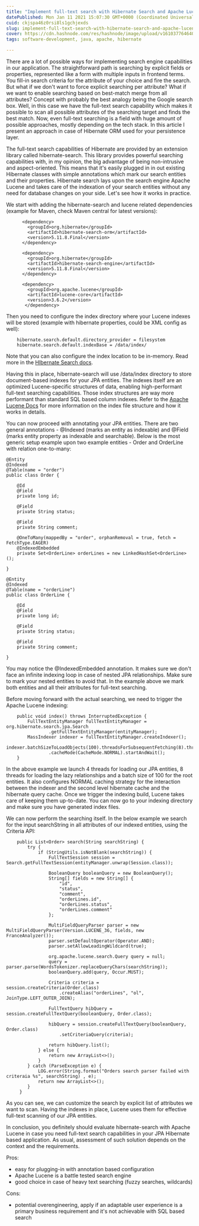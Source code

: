 ```yaml
---
title: "Implement full-text search with Hibernate Search and Apache Lucene"
datePublished: Mon Jan 11 2021 15:07:30 GMT+0000 (Coordinated Universal Time)
cuid: ckjspa46z0rsi8ls1gchjexds
slug: implement-full-text-search-with-hibernate-search-and-apache-lucene
cover: https://cdn.hashnode.com/res/hashnode/image/upload/v1610377646407/LO1iJ29jk.jpeg
tags: software-development, java, apache, hibernate

---
```


There are a lot of possible ways for implementing search engine capabilities in our application. The straightforward path is searching by explicit fields or properties, represented like a form with multiple inputs in frontend terms. You fill-in search criteria for the attribute of your choice and fire the search. But what if we don't want to force explicit searching per attribute? What if we want to enable searching based on best-match merge from all attributes? Concept with probably the best analogy being the Google search box. Well, in this case we have the full-text search capability which makes it possible to scan all possible attributes of the searching target and finds the best match. Now, even full-text searching is a field with huge amount of possible approaches, mostly depending on the tech stack. In this article I present an approach in case of Hibernate ORM used for your persistence layer.

The full-text search capabilities of Hibernate are provided by an extension library called hibernate-search. This library provides powerful searching capabilities with, in my opinion, the big advantage of being non-intrusive and aspect-oriented. This means that it's easily plugged in in out existing Hibernate classes with simple annotations which mark our search entities and their properties. Hibernate search lays upon the search engine Apache Lucene and takes care of the indexation of your search entities without any need for database changes on your side. Let's see how it works in practice.


We start with adding the hibernate-search and lucene related dependencies (example for Maven, check Maven central for latest versions):

```
      <dependency>
        <groupId>org.hibernate</groupId>
        <artifactId>hibernate-search-orm</artifactId>
        <version>5.11.8.Final</version>
      </dependency>

      <dependency>
        <groupId>org.hibernate</groupId>
        <artifactId>hibernate-search-engine</artifactId>
        <version>5.11.8.Final</version>
      </dependency>

      <dependency>
        <groupId>org.apache.lucene</groupId>
        <artifactId>lucene-core</artifactId>
        <version>3.6.2</version>
       </dependency>
``` 

Then you need to configure the index directory where your Lucene indexes will be stored (example with hibernate properties, could be XML config as well):

```
    hibernate.search.default.directory_provider = filesystem
    hibernate.search.default.indexBase = /data/index/
``` 

Note that you can also configure the index location to be in-memory. Read more in the  [HIbernate Search docs](https://docs.jboss.org/hibernate/search/5.6/reference/en-US/html/ch03.html#search-configuration-directory). 

Having this in place, hibernate-search will use /data/index directory to store document-based indexes for your JPA entities. The indexes itself are an optimized Lucene-specific structures of data, enabling high-performant full-text searching capabilities. Those index structures are way more performant than standard SQL based column indexes. Refer to the  [Apache Lucene Docs](https://lucene.apache.org/core/3_0_3/fileformats.html) for more information on the index file structure and how it works in details. 

You can now proceed with annotating your JPA entities. There are two general annotations - @Indexed (marks an entity as indexable) and @Field (marks entity property as indexable and searchable). Below is the most generic setup example upon two example entities - Order and OrderLine with relation one-to-many:

```
@Entity
@Indexed
@Table(name = "order")
public class Order {

    @Id
    @Field
    private long id;

    @Field
    private String status;

    @Field
    private String comment;

    @OneToMany(mappedBy = "order", orphanRemoval = true, fetch = FetchType.EAGER)
    @IndexedEmbedded
    private Set<OrderLine> orderLines = new LinkedHashSet<OrderLine>();

}
``` 

```
@Entity
@Indexed
@Table(name = "orderLine")
public class OrderLine {

    @Id
    @Field
    private long id;

    @Field
    private String status;

    @Field
    private String comment;

}
``` 

You may notice the @IndexedEmbedded annotation. It makes sure we don't face an infinite indexing loop in case of nested JPA relationships. Make sure to mark your nested entities to avoid that. In the example above we mark both entities and all their attributes for full-text searching. 

Before moving forward with the actual searching, we need to trigger the Apache Lucene indexing:


```
	public void index() throws InterruptedException {
		FullTextEntityManager fullTextEntityManager = org.hibernate.search.jpa.Search
				.getFullTextEntityManager(entityManager);
		MassIndexer indexer = fullTextEntityManager.createIndexer();
		indexer.batchSizeToLoadObjects(100).threadsForSubsequentFetching(8).threadsToLoadObjects(4)
				.cacheMode(CacheMode.NORMAL).startAndWait();
	}
``` 

In the above example we launch 4 threads for loading our JPA entities, 8 threads for loading the lazy relationships and a batch size of 100 for the root entities. It also configures NORMAL caching strategy for the interaction between the indexer and the second level hibernate cache and the hibernate query cache. Once we trigger the indexing build, Lucene takes care of keeping them up-to-date. You can now go to your indexing directory and make sure you have generated index files.

We can now perform the searching itself. In the below example we search for the input searchString in all attributes of our indexed entities, using the Criteria API:


```
    public List<Order> search(String searchString) {
        try {
            if (StringUtils.isNotBlank(searchString)) {
                FullTextSession session = Search.getFullTextSession(entityManager.unwrap(Session.class));
                
                BooleanQuery booleanQuery = new BooleanQuery();
                String[] fields = new String[] {
                    "id",
                    "status",
                    "comment",
                    "orderLines.id",
                    "orderLines.status",
                    "orderLines.comment"
                };
                
                MultiFieldQueryParser parser = new MultiFieldQueryParser(Version.LUCENE_36, fields, new FranceAnalyzer());
                parser.setDefaultOperator(Operator.AND);
                parser.setAllowLeadingWildcard(true);
                
                org.apache.lucene.search.Query query = null;
                query = parser.parse(WordsTokenizer.replaceQueryChars(searchString));
                booleanQuery.add(query, Occur.MUST);
                     
                Criteria criteria = session.createCriteria(Order.class)
                	.createAlias("orderLines", "ol", JoinType.LEFT_OUTER_JOIN);
                
                FullTextQuery hibQuery = session.createFullTextQuery(booleanQuery, Order.class);
                
                hibQuery = session.createFullTextQuery(booleanQuery, Order.class)
                	.setCriteriaQuery(criteria);
                
                return hibQuery.list(); 
            } else {
                return new ArrayList<>();
            }
        } catch (ParseException e) {
            LOG.error(String.format("Orders search parser failed with criteraia %s", searchString) , e);
            return new ArrayList<>();
        }
     }
``` 

As you can see, we can customize the search by explicit list of attributes we want to scan. Having the indexes in place, Lucene uses them for effective full-text scanning of our JPA entities.

In conclusion, you definitely should evaluate hibernate-search with Apache Lucene in case you need full-text search capabilities in your JPA Hibernate based application. As usual, assessment of such solution depends on the context and the requirements.

Pros:

 - easy for plugging-in with annotation based configuration
 - Apache Lucene is a battle tested search engine
-  good choice in case of heavy text searching (fuzzy searches, wildcards)

Cons:

 - potential overengineering, apply if an adaptable user experience is a primary business requirement and it's not achievable with SQL based search